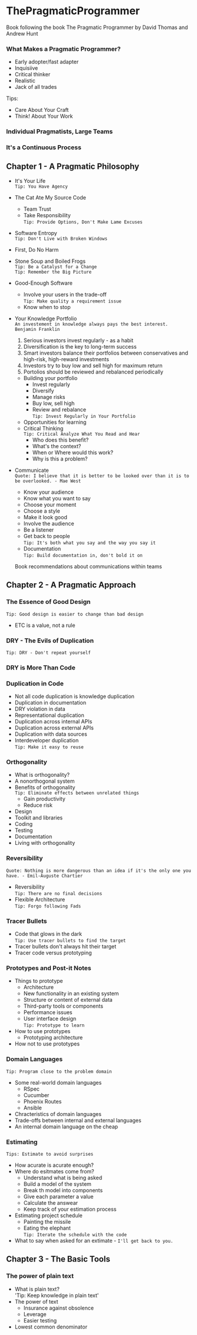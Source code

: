 # ThePragmaticProgrammer
Book following the book The Pragmatic Programmer by David Thomas and Andrew Hunt 

### What Makes a Pragmatic Programmer?
 - Early adopter/fast adapter
 - Inquisiive
 - Critical thinker
 - Realistic
 - Jack of all trades

 Tips:
 - Care About Your Craft
 - Think! About Your Work

 ### Individual Pragmatists, Large Teams

 ### It's a Continuous Process

 ## Chapter 1 - A Pragmatic Philosophy

- It's Your Life  
`Tip: You Have Agency`

- The Cat Ate My Source Code
   - Team Trust
   - Take Responsibility  
`Tip: Provide Options, Don't Make Lame Excuses`

 - Software Entropy  
`Tip: Don't Live with Broken Windows`

 - First, Do No Harm

 - Stone Soup and Boiled Frogs  
`Tip: Be a Catalyst for a Change`  
`Tip: Remember the Big Picture`

 - Good-Enough Software
   - Involve your users in the trade-off  
`Tip: Make quality a requirement issue`
   - Know when to stop

 - Your Knowledge Portfolio  
`An investement in knowledge always pays the best interest.  Benjamin Franklin`  
   1) Serious investors invest regularly - as a habit
   2) Diversification is the key to long-term success
   3) Smart investors balance their portfolios between conservatives and high-risk, high-reward investments
   4) Investors try to buy low and sell high for maximum return
   5) Portolios should be reviewed and rebalanced periodically   
  
   - Building  your portfolio  
      - Invest regularly 
      - Diversify
      - Manage risks
      - Buy low, sell high
      - Review and rebalance  
   `Tip: Invest Regularly in Your Portfolio`
   - Opportunities for learning
   - Critical Thinking  
   `Tip: Critical Analyze What You Read and Hear`
     - Who does this benefit?
     - What's the context?
     - When or Where would this work?
     - Why is this a problem?

- Communicate  
`Quote: I believe that it is better to be looked over than it is to be overlooked. - Mae West`
   - Know your audience
   - Know what you want to say  
   - Choose your moment  
   - Choose a style
   - Make it look good
   - Involve the audience
  - Be a listener
   - Get back to people  
 `Tip: It's both what you say and the way you say it`  
   - Documentation   
`Tip: Build documentation in, don't bold it on`  

  Book recommendations about communications within teams 

## Chapter 2 - A Pragmatic Approach  

### The Essence of Good Design  
`Tip: Good design is easier to change than bad design`
- ETC is a value, not a rule

### DRY - The Evils of Duplication
`Tip: DRY - Don't repeat yourself`

### DRY is More Than Code

### Duplication in Code
 - Not all code duplication is knowledge duplication
 - Duplication in documentation
 - DRY violation in data
 - Representational duplication
 - Duplication across internal APIs
 - Duplication across external APIs
 - Duplication with data sources
 - Interdeveloper duplication  
`Tip: Make it easy to reuse`

### Orthogonality
- What is orthogonality?
- A nonorthogonal system
- Benefits of orthogonality  
`Tip: Eliminate effects between unrelated things`
  - Gain productivity
  - Reduce risk
 - Design
 - Toolkit and libraries
 - Coding
 - Testing
 - Documentation
- Living with orthogonality

### Reversibility
`Quote: Nothing is more dangerous than an idea if it's the only one you have. - Emil-Auguste Chartier`  
- Reversibility  
`Tip: There are no final decisions`
- Flexible Architecture  
`Tip: Forgo following Fads`

### Tracer Bullets
- Code that glows in the dark  
`Tip: Use tracer bullets to find the target`
- Tracer bullets don't always hit their target
- Tracer code versus prototyping

### Prototypes and Post-it Notes
- Things to prototype
  - Architecture
  - New functionality in an existing system
  - Structure or content of external data
  - Third-party tools or components
  - Performance issues
  - User interface design  
  `Tip: Prototype to learn`
- How to use prototypes
  - Prototyping architecture
- How not to use prototypes

### Domain Languages
`Tip: Program close to the problem domain`
- Some real-world domain languages
  - RSpec
  - Cucumber
  - Phoenix Routes
  - Ansible
 - Chracteristics of domain languages
 - Trade-offs between internal and external languages
 - An internal domain language on the cheap

 ### Estimating
`Tips: Estimate to avoid surprises`  
- How acurate is acurate enough?
- Where do esitmates come from?
  - Understand what is being asked
  - Build a model of the system
  - Break th model into components
  - Give each parameter a value
  - Calculate the answear
  - Keep track of your estimation process
 - Estimating project schedule
   - Painting the missile
   - Eating the elephant  
  `Tip: Iterate the schedule with the code`
 - What to say when asked for an extimate - `I'll get back to you.`

## Chapter 3 - The Basic Tools  

### The power of plain text
 - What is plain text?   
 'Tip: Keep knowledge in plain text'
 - The power of text
   - Insurance against obsolence
   - Leverage
   - Easier testing
 - Lowest common denominator
 


